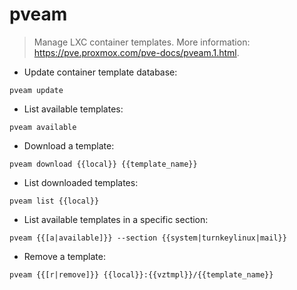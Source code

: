 # pveam

> Manage LXC container templates.
> More information: <https://pve.proxmox.com/pve-docs/pveam.1.html>.

- Update container template database:

`pveam update`

- List available templates:

`pveam available`

- Download a template:

`pveam download {{local}} {{template_name}}`

- List downloaded templates:

`pveam list {{local}}`

- List available templates in a specific section:

`pveam {{[a|available]}} --section {{system|turnkeylinux|mail}}`

- Remove a template:

`pveam {{[r|remove]}} {{local}}:{{vztmpl}}/{{template_name}}`
